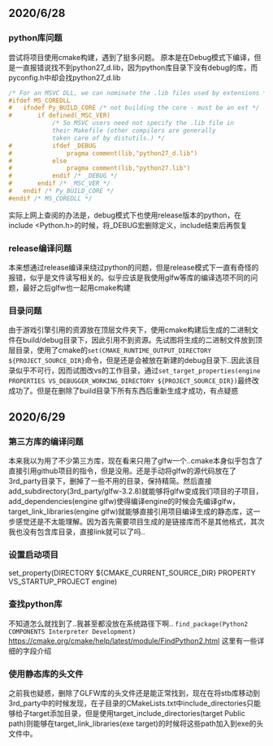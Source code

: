 ## 2020/6/28

### python库问题

尝试将项目使用cmake构建，遇到了挺多问题。
原本是在Debug模式下编译，但是一直报错说找不到python27_d.lib，因为python库目录下没有debug的库，而pyconfig.h中却会找python27_d.lib

```c
/* For an MSVC DLL, we can nominate the .lib files used by extensions */
#ifdef MS_COREDLL
#	ifndef Py_BUILD_CORE /* not building the core - must be an ext */
#		if defined(_MSC_VER)
			/* So MSVC users need not specify the .lib file in
			their Makefile (other compilers are generally
			taken care of by distutils.) */
#			ifdef _DEBUG
#				pragma comment(lib,"python27_d.lib")
#			else
#				pragma comment(lib,"python27.lib")
#			endif /* _DEBUG */
#		endif /* _MSC_VER */
#	endif /* Py_BUILD_CORE */
#endif /* MS_COREDLL */
```

实际上网上查阅的办法是，debug模式下也使用release版本的python，在include <Python.h>的时候，将_DEBUG宏删除定义，include结束后再恢复

### release编译问题
本来想通过release编译来绕过python的问题，但是release模式下一直有奇怪的报错，似乎是文件读写相关的。似乎应该是我使用glfw等库的编译选项不同的问题，最好之后glfw也一起用cmake构建

### 目录问题
由于游戏引擎引用的资源放在顶层文件夹下，使用cmake构建后生成的二进制文件在build/debug目录下，因此引用不到资源。先试图将生成的二进制文件放到顶层目录，使用了cmake的`set(CMAKE_RUNTIME_OUTPUT_DIRECTORY ${PROJECT_SOURCE_DIR}`命令，但是还是会被放在新建的debug目录下..因此该目录似乎不可行，因而试图改vs的工作目录，通过`set_target_properties(engine PROPERTIES VS_DEBUGGER_WORKING_DIRECTORY ${PROJECT_SOURCE_DIR})`最终改成功了。但是在删除了build目录下所有东西后重新生成才成功，有点疑惑

## 2020/6/29
### 第三方库的编译问题
本来我以为用了不少第三方库，现在看来只用了glfw一个..cmake本身似乎包含了直接引用github项目的指令，但是没用。还是手动将glfw的源代码放在了3rd_party目录下，删掉了一些不用的目录，保持精简。然后直接add_subdirectory(3rd_party/glfw-3.2.8)就能够将glfw变成我们项目的子项目，add_dependencies(engine glfw)使得编译engine的时候会先编译glfw，target_link_libraries(engine glfw)就能够直接引用项目编译生成的静态库，这一步感觉还是不太能理解。因为首先需要项目生成的是链接库而不是其他格式，其次我也没有包含库目录，直接link就可以了吗..

### 设置启动项目
set_property(DIRECTORY ${CMAKE_CURRENT_SOURCE_DIR} PROPERTY VS_STARTUP_PROJECT engine)

### 查找python库
不知道怎么就找到了..我甚至都没放在系统路径下啊.. `find_package(Python2 COMPONENTS Interpreter Development)` https://cmake.org/cmake/help/latest/module/FindPython2.html
这里有一些详细的字段介绍

### 使用静态库的头文件
之前我也疑惑，删除了GLFW库的头文件还是能正常找到，现在在将stb库移动到3rd_party中的时候发现，在子目录的CMakeLists.txt中include_directories只能够给子target添加目录，但是使用target_include_directories(target Public path)则能够在target_link_libraries(exe target)的时候将这些path加入到exe的头文件中。